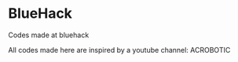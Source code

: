 # BlueHack
Codes made at bluehack

All codes made here are inspired by a youtube channel: ACROBOTIC

